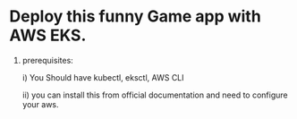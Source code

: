 # Deploy this funny Game app with AWS EKS.

1. prerequisites:

    i) You Should have kubectl, eksctl, AWS CLI

    ii) you can install this from official documentation and need to configure your aws.
